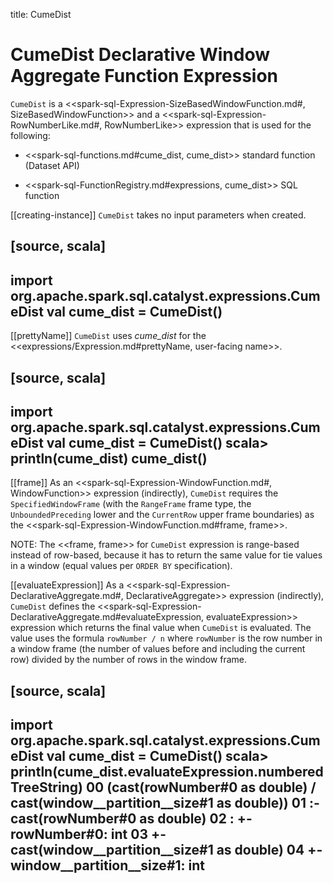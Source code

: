 title: CumeDist

# CumeDist Declarative Window Aggregate Function Expression

`CumeDist` is a <<spark-sql-Expression-SizeBasedWindowFunction.md#, SizeBasedWindowFunction>> and a <<spark-sql-Expression-RowNumberLike.md#, RowNumberLike>> expression that is used for the following:

* <<spark-sql-functions.md#cume_dist, cume_dist>> standard function (Dataset API)

* <<spark-sql-FunctionRegistry.md#expressions, cume_dist>> SQL function

[[creating-instance]]
`CumeDist` takes no input parameters when created.

[source, scala]
----
import org.apache.spark.sql.catalyst.expressions.CumeDist
val cume_dist = CumeDist()
----

[[prettyName]]
`CumeDist` uses *cume_dist* for the <<expressions/Expression.md#prettyName, user-facing name>>.

[source, scala]
----
import org.apache.spark.sql.catalyst.expressions.CumeDist
val cume_dist = CumeDist()
scala> println(cume_dist)
cume_dist()
----

[[frame]]
As an <<spark-sql-Expression-WindowFunction.md#, WindowFunction>> expression (indirectly), `CumeDist` requires the `SpecifiedWindowFrame` (with the `RangeFrame` frame type, the `UnboundedPreceding` lower and the `CurrentRow` upper frame boundaries) as the <<spark-sql-Expression-WindowFunction.md#frame, frame>>.

NOTE: The <<frame, frame>> for `CumeDist` expression is range-based instead of row-based, because it has to return the same value for tie values in a window (equal values per `ORDER BY` specification).

[[evaluateExpression]]
As a <<spark-sql-Expression-DeclarativeAggregate.md#, DeclarativeAggregate>> expression (indirectly), `CumeDist` defines the <<spark-sql-Expression-DeclarativeAggregate.md#evaluateExpression, evaluateExpression>> expression which returns the final value when `CumeDist` is evaluated. The value uses the formula `rowNumber / n` where `rowNumber` is the row number in a window frame (the number of values before and including the current row) divided by the number of rows in the window frame.

[source, scala]
----
import org.apache.spark.sql.catalyst.expressions.CumeDist
val cume_dist = CumeDist()
scala> println(cume_dist.evaluateExpression.numberedTreeString)
00 (cast(rowNumber#0 as double) / cast(window__partition__size#1 as double))
01 :- cast(rowNumber#0 as double)
02 :  +- rowNumber#0: int
03 +- cast(window__partition__size#1 as double)
04    +- window__partition__size#1: int
----
